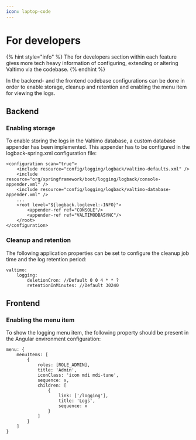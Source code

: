 ```yaml
---
icon: laptop-code
---
```


# For developers

{% hint style="info" %}
The for developers section within each feature gives more tech heavy information of configuring, extending or altering Valtimo via the codebase.
{% endhint %}

In the backend- and the frontend codebase configurations can be done in order to enable storage, cleanup and retention and enabling the menu item for viewing the logs.

## Backend

### Enabling storage

To enable storing the logs in the Valtimo database, a custom database appender has been implemented. This appender has to be configured in the logback-spring.xml configuration file:

```
<configuration scan="true">
    <include resource="config/logging/logback/valtimo-defaults.xml" />
    <include resource="org/springframework/boot/logging/logback/console-appender.xml" />
    <include resource="config/logging/logback/valtimo-database-appender.xml" />
    ...
    <root level="${logback.loglevel:-INFO}">
        <appender-ref ref="CONSOLE"/>
        <appender-ref ref="VALTIMODBASYNC"/>
    </root>
</configuration>
```

### Cleanup and retention

The following application properties can be set to configure the cleanup job time and the log retention period:

```
valtimo:
    logging:
        deletionCron: //Default 0 0 4 * * ?
        retentionInMinutes: //Default 30240
```

## Frontend

### Enabling the menu item

To show the logging menu item, the following property should be present in the Angular environment configuration:

```
menu: {
    menuItems: [
        {
            roles: [ROLE_ADMIN],
            title: 'Admin',
            iconClass: 'icon mdi mdi-tune',
            sequence: x,
            children: [
                {
                    link: ['/logging'], 
                    title: 'Logs', 
                    sequence: x
                }
            ]
        }
    ]
}
```
